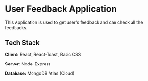 
# User Feedback Application

This Application is used to get user's feedback and can check all the feedbacks.

## Tech Stack

**Client:** React, React-Toast, Basic CSS

**Server:** Node, Express

**Database:** MongoDB Atlas (Cloud)
